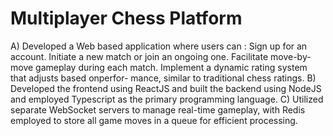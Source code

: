 # Multiplayer Chess Platform 
A) Developed a Web based application where users can :
Sign up for an account. Initiate a new match or join an ongoing one. Facilitate move-by-move
gameplay during each match. Implement a dynamic rating system that adjusts based onperfor-
mance, similar to traditional chess ratings.
B) Developed the frontend using ReactJS and built the backend using NodeJS and employed
Typescript as the primary programming language.
C) Utilized separate WebSocket servers to manage real-time gameplay, with Redis employed to
store all game moves in a queue for efficient processing.
